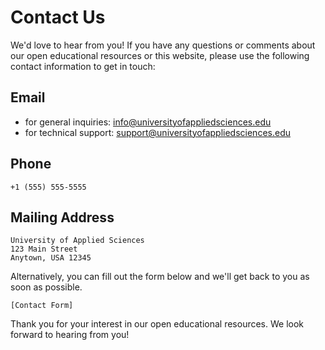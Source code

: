 # Contact Us

We'd love to hear from you! If you have any questions or comments about our open educational resources or this website, please use the following contact information to get in touch:

## Email

* for general inquiries: info@universityofappliedsciences.edu
* for technical support: support@universityofappliedsciences.edu

## Phone

```
+1 (555) 555-5555
```

## Mailing Address

```
University of Applied Sciences
123 Main Street
Anytown, USA 12345
```

Alternatively, you can fill out the form below and we'll get back to you as soon as possible.

```
[Contact Form]
```

Thank you for your interest in our open educational resources.
We look forward to hearing from you!